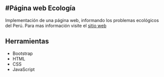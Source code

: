 #Página web Ecología
------------------------------------------------------------
Implementación de una página web, informando los problemas ecológicos del Perú.
Para mas información visite el [sitio web](ealvan.github.io/EcoPage/)

## Herramientas
- Bootstrap
- HTML
- CSS
- JavaScript